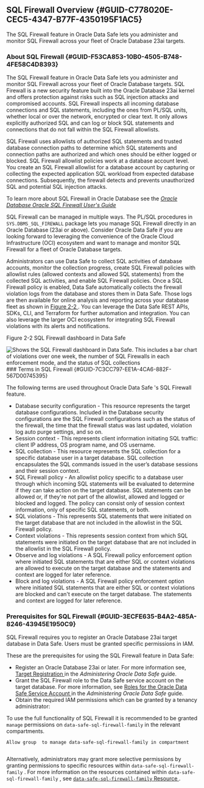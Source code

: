##  SQL Firewall Overview {#GUID-C778020E-CEC5-4347-B77F-4350195F1AC5} 

The SQL Firewall feature in Oracle Data Safe lets you administer and monitor SQL Firewall across your fleet of Oracle Database 23ai targets. 

###  About SQL Firewall {#GUID-F53CA853-10B0-4505-B748-4FE58C4D8393} 

The SQL Firewall feature in  Oracle Data Safe  lets you administer and monitor SQL Firewall across your fleet of Oracle Database targets. SQL Firewall is a new security feature built into the Oracle Database 23ai kernel and offers protection against risks such as SQL injection attacks and compromised accounts. SQL Firewall inspects all incoming database connections and SQL statements, including the ones from PL/SQL units, whether local or over the network, encrypted or clear text. It only allows explicitly authorized SQL and can log or block SQL statements and connections that do not fall within the SQL Firewall allowlists. 

SQL Firewall uses allowlists of authorized SQL statements and trusted database connection paths to determine which SQL statements and connection paths are authorized and which ones should be either logged or blocked. SQL Firewall allowlist policies work at a database account level. You create an SQL Firewall allowlist for a database account by capturing or collecting the expected application SQL workload from expected database connections. Subsequently, the firewall detects and prevents unauthorized SQL and potential SQL injection attacks. 

To learn more about SQL Firewall in Oracle Database see the [ *Oracle Database Oracle SQL Firewall User's Guide*  ](https://docs.oracle.com/pls/topic/lookup?ctx=en/database/oracle/oracle-database/23&id=SQLFW)

SQL Firewall can be managed in multiple ways. The PL/SQL procedures in ` SYS.DBMS_SQL_FIREWALL ` package lets you manage SQL Firewall directly in an Oracle Database (23ai or above). Consider  Oracle Data Safe  if you are looking forward to leveraging the convenience of the Oracle Cloud Infrastructure (OCI) ecosystem and want to manage and monitor SQL Firewall for a fleet of Oracle Database targets. 

Administrators can use Data Safe to collect SQL activities of database accounts, monitor the collection progress, create SQL Firewall policies with allowlist rules (allowed contexts and allowed SQL statements) from the collected SQL activities, and enable SQL Firewall policies. Once a SQL Firewall policy is enabled, Data Safe automatically collects the firewall violation logs from the database and stores them in Data Safe. Those logs are then available for online analysis and reporting across your database fleet as shown in [ Figure 2-2 ](sql-firewall-overview.md#GUID-F53CA853-10B0-4505-B748-4FE58C4D8393__FIG_BMV_BT2_WYB) . You can leverage the Data Safe REST APIs, SDKs, CLI, and Terraform for further automation and integration. You can also leverage the larger OCI ecosystem for integrating SQL Firewall violations with its alerts and notifications. 

Figure 2-2 SQL Firewall dashboard in Data Safe 

  


![Shows the SQL Firewall dashboard in Data Safe. This includes a bar chart of violations over one week, the number of SQL Firewalls in each enforcement mode, and the status of SQL collections](https://docs.oracle.com/en/database/oracle/oracle-database/23/sqlfw/img/sql_dashboard.png)###  Terms in SQL Firewall {#GUID-7C3CC797-EE1A-4CA6-882F-567D00745395} 

The following terms are used throughout  Oracle Data Safe  's SQL Firewall feature. 

  * Database security configuration - This resource represents the target database configurations. Included in the Database security configurations are the SQL Firewall configurations such as the status of the firewall, the time that the firewall status was last updated, violation log auto purge settings, and so on. 
  * Session context - This represents client information initiating SQL traffic: client IP address, OS program name, and OS username. 
  * SQL collection - This resource represents the SQL collection for a specific database user in a target database. SQL collection encapsulates the SQL commands issued in the user’s database sessions and their session context. 
  * SQL Firewall policy - An allowlist policy specific to a database user through which incoming SQL statements will be evaluated to determine if they can take action on the target database. SQL statements can be allowed or, if they're not part of the allowlist, allowed and logged or blocked and logged. The policy can consist only of session context information, only of specific SQL statements, or both. 
  * SQL violations - This represents SQL statements that were initiated on the target database that are not included in the allowlist in the SQL Firewall policy. 
  * Context violations - This represents session context from which SQL statements were initiated on the target database that are not included in the allowlist in the SQL Firewall policy. 
  * Observe and log violations - A SQL Firewall policy enforcement option where initiated SQL statements that are either SQL or context violations are allowed to execute on the target database and the statements and context are logged for later reference. 
  * Block and log violations - A SQL Firewall policy enforcement option where initiated SQL statements that are either SQL or context violations are blocked and can't execute on the target database. The statements and context are logged for later reference. 



###  Prerequisites for SQL Firewall {#GUID-3ECFE635-B4A2-485A-8246-43945E1950C9} 

SQL Firewall requires you to register an Oracle Database 23ai target database in Data Safe. Users must be granted specific permissions in IAM. 

These are the prerequisites for using the SQL Firewall feature in Data Safe: 

  * Register an Oracle Database 23ai or later. For more information see, [ Target Registration ](https://docs.oracle.com/pls/topic/lookup?ctx=en/cloud/paas/data-safe&id=ADMDS-GUID-B5F255A7-07DD-4731-9FA5-668F7DD51AA6) in the *Administering Oracle Data Safe* guide. 
  * Grant the SQL Firewall role to the Data Safe service account on the target database. For more information, see [ Roles for the Oracle Data Safe Service Account ](https://docs.oracle.com/pls/topic/lookup?ctx=en/cloud/paas/data-safe&id=ADMDS-GUID-6E55095B-4963-4568-A7B6-74508B30A25E) in the *Administering Oracle Data Safe* guide. 
  * Obtain the required IAM permissions which can be granted by a tenancy administrator: 

To use the full functionality of SQL Firewall it is recommended to be granted ` manage ` permissions on ` data-safe-sql-firewall-family ` in the relevant compartments. 
    
```
Allow group  to manage data-safe-sql-firewall-family in compartment
    
```

Alternatively, administrators may grant more selective permissions by granting permissions to specific resources within ` data-safe-sql-firewall-family ` . For more information on the resources contained within ` data-safe-sql-firewall-family ` , see [ ` data-safe-sql-firewall-family ` Resource ](https://docs.oracle.com/pls/topic/lookup?ctx=en/cloud/paas/data-safe&id=ADMDS-GUID-13D2E74D-6FED-418C-A1B6-99289CADAD45) . 



